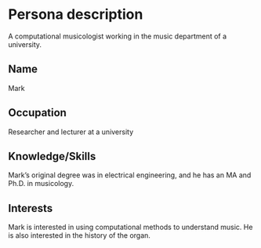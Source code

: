 # Persona description

A computational musicologist working in the music department of a university.

## Name

Mark

## Occupation

Researcher and lecturer at a university

## Knowledge/Skills

Mark’s original degree was in electrical engineering, and he has an MA and Ph.D. in musicology.

## Interests

Mark is interested in using computational methods to understand music.  He is also interested in the history of the organ.

